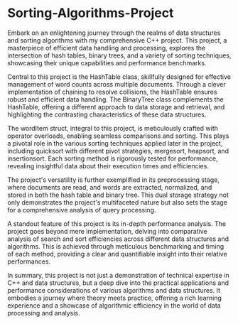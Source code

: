 # Sorting-Algorithms-Project

Embark on an enlightening journey through the realms of data structures and sorting algorithms with my comprehensive C++ project. This project, a masterpiece of efficient data handling and processing, explores the intersection of hash tables, binary trees, and a variety of sorting techniques, showcasing their unique capabilities and performance benchmarks.

Central to this project is the HashTable class, skillfully designed for effective management of word counts across multiple documents. Through a clever implementation of chaining to resolve collisions, the HashTable ensures robust and efficient data handling. The BinaryTree class complements the HashTable, offering a different approach to data storage and retrieval, and highlighting the contrasting characteristics of these data structures.

The wordItem struct, integral to this project, is meticulously crafted with operator overloads, enabling seamless comparisons and sorting. This plays a pivotal role in the various sorting techniques applied later in the project, including quicksort with different pivot strategies, mergesort, heapsort, and insertionsort. Each sorting method is rigorously tested for performance, revealing insightful data about their execution times and efficiencies.

The project's versatility is further exemplified in its preprocessing stage, where documents are read, and words are extracted, normalized, and stored in both the hash table and binary tree. This dual storage strategy not only demonstrates the project's multifaceted nature but also sets the stage for a comprehensive analysis of query processing.

A standout feature of this project is its in-depth performance analysis. The project goes beyond mere implementation, delving into comparative analysis of search and sort efficiencies across different data structures and algorithms. This is achieved through meticulous benchmarking and timing of each method, providing a clear and quantifiable insight into their relative performances.

In summary, this project is not just a demonstration of technical expertise in C++ and data structures, but a deep dive into the practical applications and performance considerations of various algorithms and data structures. It embodies a journey where theory meets practice, offering a rich learning experience and a showcase of algorithmic efficiency in the world of data processing and analysis.
